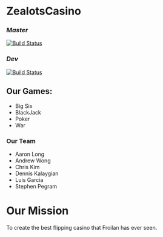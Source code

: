 # ZealotsCasino 

### *Master*

[![Build Status](https://travis-ci.org/Zipcoder/ZealotsCasino2.svg?branch=master)](https://travis-ci.org/Zipcoder/ZealotsCasino2)


### *Dev*

[![Build Status](https://travis-ci.org/Zipcoder/ZealotsCasino2.svg?branch=master)](https://travis-ci.org/Zipcoder/ZealotsCasino2)

## Our Games:

- Big Six
- BlackJack
- Poker
- War

### Our Team

- Aaron Long
- Andrew Wong
- Chris Kim
- Dennis Kalaygian
- Luis Garcia
- Stephen Pegram

# Our Mission

To create the best flipping casino that Froilan has ever seen.
